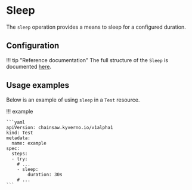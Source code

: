 # Sleep

The `sleep` operation provides a means to sleep for a configured duration.

## Configuration

!!! tip "Reference documentation"
    The full structure of the `Sleep` is documented [here](../reference/apis/chainsaw.v1alpha1.md#chainsaw-kyverno-io-v1alpha1-Sleep).

## Usage examples

Below is an example of using `sleep` in a `Test` resource.

!!! example

    ```yaml
    apiVersion: chainsaw.kyverno.io/v1alpha1
    kind: Test
    metadata:
      name: example
    spec:
      steps:
      - try:
        # ...
        - sleep:
            duration: 30s
        # ...
    ```
